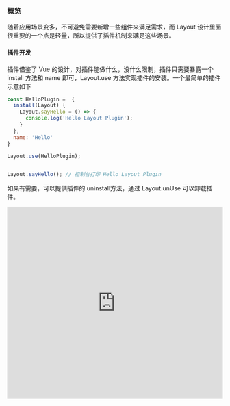 ### 概览
随着应用场景变多，不可避免需要新增一些组件来满足需求，而 Layout 设计里面很重要的一个点是轻量，所以提供了插件机制来满足这些场景。

#### 插件开发
插件借鉴了 Vue 的设计，对插件能做什么，没什么限制，插件只需要暴露一个 install 方法和 name 即可，Layout.use 方法实现插件的安装。一个最简单的插件示意如下
``` js
const HelloPlugin =  {
  install(Layout) {
    Layout.sayHello = () => {
      console.log('Hello Layout Plugin');
    }
  },
  name: 'Hello'
}

Layout.use(HelloPlugin);


Layout.sayHello(); // 控制台打印 Hello Layout Plugin
```
如果有需要，可以提供插件的 uninstall方法，通过 Layout.unUse 可以卸载插件。

<iframe height="449.01165771484375" style="width: 100%;" scrolling="no" title="Layout Plugin" src="https://codepen.io/yuanzm/embed/wvQvrNo?default-tab=js%2Cresult&editable=true" frameborder="no" loading="lazy" allowtransparency="true" allowfullscreen="true">
  See the Pen <a href="https://codepen.io/yuanzm/pen/wvQvrNo">
  Layout Plugin</a> by yuanzm (<a href="https://codepen.io/yuanzm">@yuanzm</a>)
  on <a href="https://codepen.io">CodePen</a>.
</iframe>
